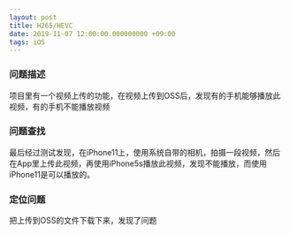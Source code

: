 ```yaml
---
layout: post
title: H265/HEVC
date: 2019-11-07 12:00:00.000000000 +09:00
tags: iOS
---
```




### 问题描述
项目里有一个视频上传的功能，在视频上传到OSS后，发现有的手机能够播放此视频，有的手机不能播放视频
### 问题查找
最后经过测试发现，在iPhone11上，使用系统自带的相机，拍摄一段视频，然后在App里上传此视频，再使用iPhone5s播放此视频，发现不能播放，而使用iPhone11是可以播放的。
### 定位问题
把上传到OSS的文件下载下来，发现了问题



